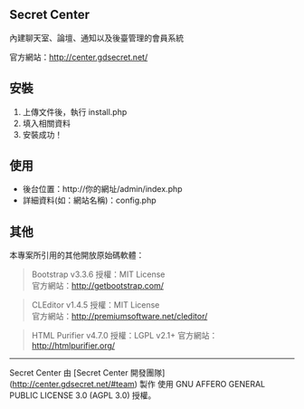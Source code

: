 
Secret Center
-----
內建聊天室、論壇、通知以及後臺管理的會員系統

官方網站：http://center.gdsecret.net/



安裝
-----
1. 上傳文件後，執行 install.php
2. 填入相關資料
3. 安裝成功！


使用
-----
* 後台位置：http://你的網址/admin/index.php
* 詳細資料(如：網站名稱)：config.php


其他
-----
本專案所引用的其他開放原始碼軟體：

>Bootstrap v3.3.6
授權：MIT License  
官方網站：http://getbootstrap.com/

>CLEditor v1.4.5
授權：MIT License  
官方網站：http://premiumsoftware.net/cleditor/

>HTML Purifier v4.7.0
授權：LGPL v2.1+
官方網站：http://htmlpurifier.org/


***
Secret Center 由 [Secret Center 開發團隊] (http://center.gdsecret.net/#team) 製作
使用 GNU AFFERO GENERAL PUBLIC LICENSE 3.0 (AGPL 3.0) 授權。
